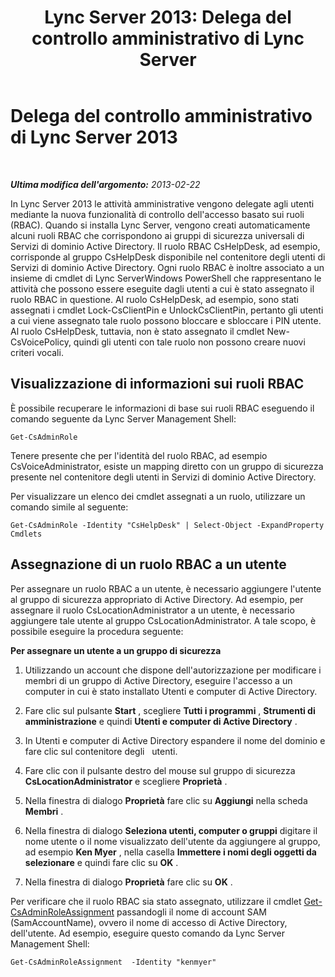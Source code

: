 ﻿---
title: 'Lync Server 2013: Delega del controllo amministrativo di Lync Server'
TOCTitle: Delega del controllo amministrativo di Lync Server 2013
ms:assetid: 0f378eff-8ef4-4c60-9fd2-67d7ee259ef8
ms:mtpsurl: https://technet.microsoft.com/it-it/library/Gg520951(v=OCS.15)
ms:contentKeyID: 49299690
ms.date: 08/24/2015
mtps_version: v=OCS.15
ms.translationtype: HT
---

# Delega del controllo amministrativo di Lync Server 2013

 

_**Ultima modifica dell'argomento:** 2013-02-22_

In Lync Server 2013 le attività amministrative vengono delegate agli utenti mediante la nuova funzionalità di controllo dell'accesso basato sui ruoli (RBAC). Quando si installa Lync Server, vengono creati automaticamente alcuni ruoli RBAC che corrispondono ai gruppi di sicurezza universali di Servizi di dominio Active Directory. Il ruolo RBAC CsHelpDesk, ad esempio, corrisponde al gruppo CsHelpDesk disponibile nel contenitore degli utenti di Servizi di dominio Active Directory. Ogni ruolo RBAC è inoltre associato a un insieme di cmdlet di Lync ServerWindows PowerShell che rappresentano le attività che possono essere eseguite dagli utenti a cui è stato assegnato il ruolo RBAC in questione. Al ruolo CsHelpDesk, ad esempio, sono stati assegnati i cmdlet Lock-CsClientPin e UnlockCsClientPin, pertanto gli utenti a cui viene assegnato tale ruolo possono bloccare e sbloccare i PIN utente. Al ruolo CsHelpDesk, tuttavia, non è stato assegnato il cmdlet New-CsVoicePolicy, quindi gli utenti con tale ruolo non possono creare nuovi criteri vocali.

## Visualizzazione di informazioni sui ruoli RBAC

È possibile recuperare le informazioni di base sui ruoli RBAC eseguendo il comando seguente da Lync Server Management Shell:

    Get-CsAdminRole

Tenere presente che per l'identità del ruolo RBAC, ad esempio CsVoiceAdministrator, esiste un mapping diretto con un gruppo di sicurezza presente nel contenitore degli utenti in Servizi di dominio Active Directory.

Per visualizzare un elenco dei cmdlet assegnati a un ruolo, utilizzare un comando simile al seguente:

    Get-CsAdminRole -Identity "CsHelpDesk" | Select-Object -ExpandProperty Cmdlets

## Assegnazione di un ruolo RBAC a un utente

Per assegnare un ruolo RBAC a un utente, è necessario aggiungere l'utente al gruppo di sicurezza appropriato di Active Directory. Ad esempio, per assegnare il ruolo CsLocationAdministrator a un utente, è necessario aggiungere tale utente al gruppo CsLocationAdministrator. A tale scopo, è possibile eseguire la procedura seguente:

**Per assegnare un utente a un gruppo di sicurezza**

1.  Utilizzando un account che dispone dell'autorizzazione per modificare i membri di un gruppo di Active Directory, eseguire l'accesso a un computer in cui è stato installato Utenti e computer di Active Directory.

2.  Fare clic sul pulsante **Start** , scegliere **Tutti i programmi** , **Strumenti di amministrazione** e quindi **Utenti e computer di Active Directory** .

3.  In Utenti e computer di Active Directory espandere il nome del dominio e fare clic sul contenitore degli   utenti.

4.  Fare clic con il pulsante destro del mouse sul gruppo di sicurezza **CsLocationAdministrator** e scegliere **Proprietà** .

5.  Nella finestra di dialogo **Proprietà** fare clic su **Aggiungi** nella scheda **Membri** .

6.  Nella finestra di dialogo **Seleziona utenti, computer o gruppi** digitare il nome utente o il nome visualizzato dell'utente da aggiungere al gruppo, ad esempio **Ken Myer** , nella casella **Immettere i nomi degli oggetti da selezionare** e quindi fare clic su **OK** .

7.  Nella finestra di dialogo **Proprietà** fare clic su **OK** .

Per verificare che il ruolo RBAC sia stato assegnato, utilizzare il cmdlet [Get-CsAdminRoleAssignment](get-csadminroleassignment.md) passandogli il nome di account SAM (SamAccountName), ovvero il nome di accesso di Active Directory, dell'utente. Ad esempio, eseguire questo comando da Lync Server Management Shell:

    Get-CsAdminRoleAssignment  -Identity "kenmyer"

